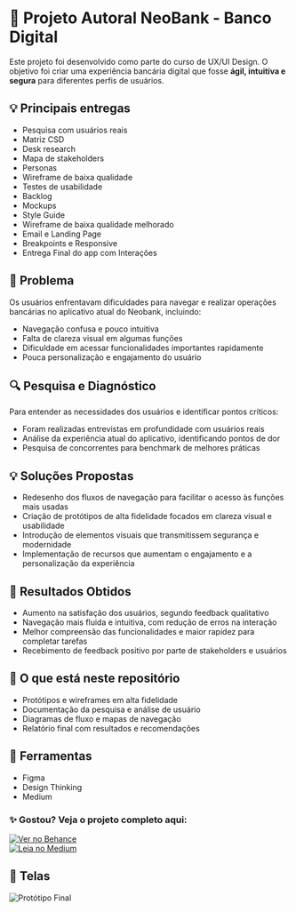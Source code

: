 # 🏦 Projeto Autoral NeoBank - Banco Digital

Este projeto foi desenvolvido como parte do curso de UX/UI Design. O objetivo foi criar uma experiência bancária digital que fosse **ágil, intuitiva e segura** para diferentes perfis de usuários.

## 💡 Principais entregas
- Pesquisa com usuários reais
- Matriz CSD
- Desk research
- Mapa de stakeholders
- Personas 
- Wireframe de baixa qualidade
- Testes de usabilidade
- Backlog
- Mockups
- Style Guide
- Wireframe de baixa qualidade melhorado
- Email e Landing Page
- Breakpoints e Responsive
- Entrega Final do app com Interações

## 🎯 Problema
Os usuários enfrentavam dificuldades para navegar e realizar operações bancárias no aplicativo atual do Neobank, incluindo:
- Navegação confusa e pouco intuitiva
- Falta de clareza visual em algumas funções
- Dificuldade em acessar funcionalidades importantes rapidamente
- Pouca personalização e engajamento do usuário

## 🔍 Pesquisa e Diagnóstico
Para entender as necessidades dos usuários e identificar pontos críticos:
- Foram realizadas entrevistas em profundidade com usuários reais
- Análise da experiência atual do aplicativo, identificando pontos de dor
- Pesquisa de concorrentes para benchmark de melhores práticas

## 💡 Soluções Propostas
- Redesenho dos fluxos de navegação para facilitar o acesso às funções mais usadas
- Criação de protótipos de alta fidelidade focados em clareza visual e usabilidade
- Introdução de elementos visuais que transmitissem segurança e modernidade
- Implementação de recursos que aumentam o engajamento e a personalização da experiência

## 🚀 Resultados Obtidos
- Aumento na satisfação dos usuários, segundo feedback qualitativo
- Navegação mais fluida e intuitiva, com redução de erros na interação
- Melhor compreensão das funcionalidades e maior rapidez para completar tarefas
- Recebimento de feedback positivo por parte de stakeholders e usuários

## 📂 O que está neste repositório
- Protótipos e wireframes em alta fidelidade
- Documentação da pesquisa e análise de usuário
- Diagramas de fluxo e mapas de navegação
- Relatório final com resultados e recomendações

## 🧩 Ferramentas
- Figma
- Design Thinking
- Medium
  
### ✨ Gostou? Veja o projeto completo aqui:

[![Ver no Behance](https://img.shields.io/badge/Ver%20no%20Behance-1769FF?style=for-the-badge&logo=behance&logoColor=white)](https://www.behance.net/gallery/224993379/Redesenhando-a-experiencia-bancaria-com-foco-em-UXUI)  
[![Leia no Medium](https://img.shields.io/badge/Leia%20no%20Medium-000000?style=for-the-badge&logo=medium&logoColor=white)](https://medium.com/@talessaamayaraah15/estudo-de-caso-criando-a-experiência-do-neobank-redesenhando-a-experiência-bancária-com-foco-em-3458331659d7)

## 📸 Telas
![Protótipo Final](https://github.com/user-attachments/assets/ac02740b-8937-412a-b0f4-faa01187ca27)
